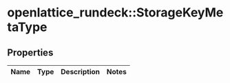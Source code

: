 # openlattice_rundeck::StorageKeyMetaType

## Properties
Name | Type | Description | Notes
------------ | ------------- | ------------- | -------------


